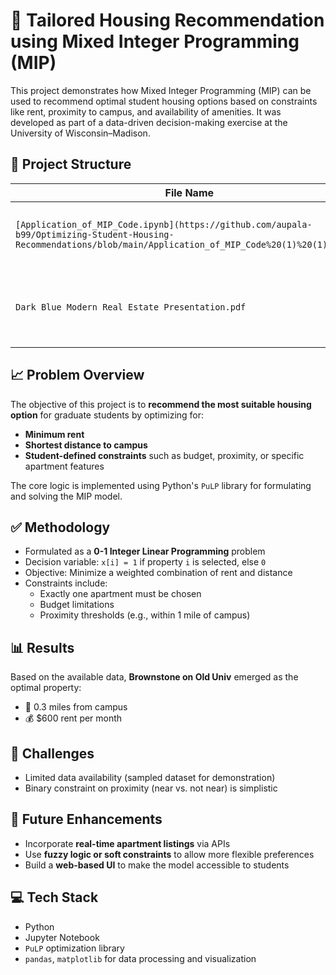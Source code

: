 # 🏡 Tailored Housing Recommendation using Mixed Integer Programming (MIP)

This project demonstrates how Mixed Integer Programming (MIP) can be used to recommend optimal student housing options based on constraints like rent, proximity to campus, and availability of amenities. It was developed as part of a data-driven decision-making exercise at the University of Wisconsin–Madison.

## 📂 Project Structure

| File Name                        | Description                                                     |
|----------------------------------|-----------------------------------------------------------------|
| `[Application_of_MIP_Code.ipynb](https://github.com/aupala-b99/Optimizing-Student-Housing-Recommendations/blob/main/Application_of_MIP_Code%20(1)%20(1).ipynb) `      | Python code with Pyomo model + output                      |
| `Dark Blue Modern Real Estate Presentation.pdf` | Executive-level project summary slides (5-min)   |

## 📈 Problem Overview

The objective of this project is to **recommend the most suitable housing option** for graduate students by optimizing for:
- **Minimum rent**
- **Shortest distance to campus**
- **Student-defined constraints** such as budget, proximity, or specific apartment features

The core logic is implemented using Python's `PuLP` library for formulating and solving the MIP model.

## ✅ Methodology

- Formulated as a **0-1 Integer Linear Programming** problem
- Decision variable: `x[i] = 1` if property `i` is selected, else `0`
- Objective: Minimize a weighted combination of rent and distance
- Constraints include:
  - Exactly one apartment must be chosen
  - Budget limitations
  - Proximity thresholds (e.g., within 1 mile of campus)

## 📊 Results

Based on the available data, **Brownstone on Old Univ** emerged as the optimal property:
- 📍 0.3 miles from campus
- 💰 $600 rent per month

## 🧩 Challenges

- Limited data availability (sampled dataset for demonstration)
- Binary constraint on proximity (near vs. not near) is simplistic

## 🚀 Future Enhancements

- Incorporate **real-time apartment listings** via APIs
- Use **fuzzy logic or soft constraints** to allow more flexible preferences
- Build a **web-based UI** to make the model accessible to students

## 💻 Tech Stack

- Python
- Jupyter Notebook
- `PuLP` optimization library
- `pandas`, `matplotlib` for data processing and visualization



